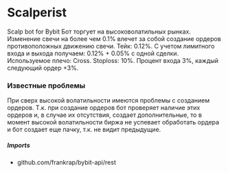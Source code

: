 # Scalperist
Scalp bot for Bybit
Бот торгует на высоковолатильных рынках. Изменение свечи на более чем 0.1% влечет за собой создание ордеров противоположных движению свечи. Тейк: 0.12%.
С учетом лимитного входа и выхода получаем: 0.12% + 0.05% с одной сделки.
Используемое плечо: Cross.
Stoploss: 10%.
Процент входа 3%, каждый следующий ордер +3%. 

### Известные проблемы
При сверх высокой волатильности имеются проблемы с созданием ордеров. Т.к. при создание ордеров бот проверяет наличие этих ордеров и, в случае их отсутствия, создает дополнительные, то в момент высокой волатильности биржа не успевает обработать ордера и бот создает еще пачку, т.к. не видит предыдущие.

##### Imports
- github.com/frankrap/bybit-api/rest

